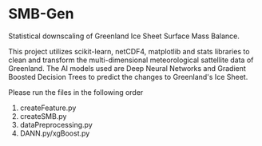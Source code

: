 # SMB-Gen
Statistical downscaling of Greenland Ice Sheet Surface Mass Balance.

This project utilizes scikit-learn, netCDF4, matplotlib and stats libraries to clean and transform the multi-dimensional meteorological sattellite data of Greenland.
The AI models used are Deep Neural Networks and Gradient Boosted Decision Trees to predict the changes to Greenland's Ice Sheet. 

Please run the files in the following order
1. createFeature.py
2. createSMB.py
3. dataPreprocessing.py
4. DANN.py/xgBoost.py
